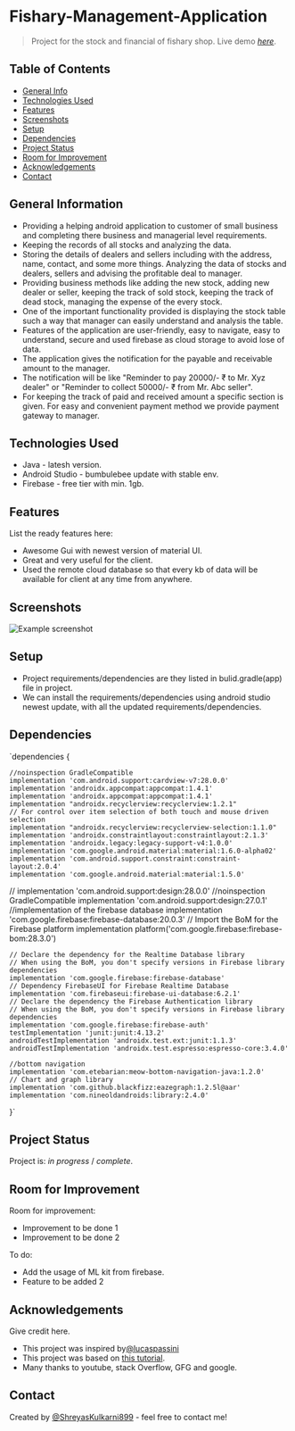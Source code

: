 # Fishary-Management-Application
> Project for the stock and financial of fishary shop.
> Live demo [_here_](https://drive.google.com/drive/folders/1xnWa0HjSWonpouMKaG-jdWYYoGk-ii2I?usp=sharing). <!-- If you have the project hosted somewhere, include the link here. -->

## Table of Contents
* [General Info](#general-information)
* [Technologies Used](#technologies-used)
* [Features](#features)
* [Screenshots](#screenshots)
* [Setup](#setup)
* [Dependencies](#dependencies)
* [Project Status](#project-status)
* [Room for Improvement](#room-for-improvement)
* [Acknowledgements](#acknowledgements)
* [Contact](#contact)
<!-- * [License](#license) -->


## General Information
- Providing a helping android application to customer of small business and completing there business and managerial level requirements. 
- Keeping the records of all stocks and analyzing the data. 
- Storing the details of dealers and sellers  including with the address, name, contact, and some more things. Analyzing the data of stocks and dealers, sellers and advising the profitable deal to manager. 
- Providing business methods like adding the new stock, adding new dealer or seller, keeping the track of sold stock, keeping the track of dead stock, managing the expense of the every stock. 
- One of the important functionality provided is displaying the stock table such a way that manager can easily understand and analysis the table. 
- Features of the application are user-friendly, easy to navigate, easy to understand, secure and used firebase as cloud storage to avoid lose of data. 
- The application gives the notification for the payable and receivable amount to the manager. 
- The notification will be like "Reminder to pay 20000/- ₹ to Mr. Xyz dealer" or "Reminder to collect 50000/- ₹ from Mr. Abc seller". 
- For keeping the track of paid and received amount a specific section is given. For easy and convenient payment method we provide payment gateway to manager.
<!-- You don't have to answer all the questions - just the ones relevant to your project. -->


## Technologies Used
- Java - latesh version.
- Android Studio - bumbulebee update with stable env.
- Firebase - free tier with min. 1gb.


## Features
List the ready features here:
- Awesome Gui with newest version of material UI.
- Great and very useful for the client.
- Used the remote cloud database so that every kb of data will be available for client at any time from anywhere.


## Screenshots
![Example screenshot](./img/screenshot.png)
<!-- If you have screenshots you'd like to share, include them here. -->


## Setup
- Project requirements/dependencies are they listed in bulid.gradle(app) file in project.
- We can install the requirements/dependencies using android studio newest update, with all the updated requirements/dependencies.


## Dependencies
`dependencies {

    //noinspection GradleCompatible
    implementation 'com.android.support:cardview-v7:28.0.0'
    implementation 'androidx.appcompat:appcompat:1.4.1'
    implementation 'androidx.appcompat:appcompat:1.4.1'
    implementation "androidx.recyclerview:recyclerview:1.2.1"
    // For control over item selection of both touch and mouse driven selection
    implementation "androidx.recyclerview:recyclerview-selection:1.1.0"
    implementation 'androidx.constraintlayout:constraintlayout:2.1.3'
    implementation 'androidx.legacy:legacy-support-v4:1.0.0'
    implementation 'com.google.android.material:material:1.6.0-alpha02'
    implementation 'com.android.support.constraint:constraint-layout:2.0.4'
    implementation 'com.google.android.material:material:1.5.0'
   // implementation 'com.android.support:design:28.0.0'
    //noinspection GradleCompatible
    implementation 'com.android.support:design:27.0.1'
    //implementation of the firebase database
    implementation 'com.google.firebase:firebase-database:20.0.3'
    // Import the BoM for the Firebase platform
    implementation platform('com.google.firebase:firebase-bom:28.3.0')

    // Declare the dependency for the Realtime Database library
    // When using the BoM, you don't specify versions in Firebase library dependencies
    implementation 'com.google.firebase:firebase-database'
    // Dependency FirebaseUI for Firebase Realtime Database
    implementation 'com.firebaseui:firebase-ui-database:6.2.1'
    // Declare the dependency the Firebase Authentication library
    // When using the BoM, you don't specify versions in Firebase library dependencies
    implementation 'com.google.firebase:firebase-auth'
    testImplementation 'junit:junit:4.13.2'
    androidTestImplementation 'androidx.test.ext:junit:1.1.3'
    androidTestImplementation 'androidx.test.espresso:espresso-core:3.4.0'

    //bottom navigation
    implementation 'com.etebarian:meow-bottom-navigation-java:1.2.0'
    // Chart and graph library
    implementation 'com.github.blackfizz:eazegraph:1.2.5l@aar'
    implementation 'com.nineoldandroids:library:2.4.0'


}`

## Project Status
Project is: _in progress_ / _complete_.


## Room for Improvement

Room for improvement:
- Improvement to be done 1
- Improvement to be done 2

To do:
- Add the usage of ML kit from firebase.
- Feature to be added 2


## Acknowledgements
Give credit here.
- This project was inspired by[@lucaspassini](https://github.com/lucaspassini)
- This project was based on [this tutorial](https://developer.android.com/studio).
- Many thanks to youtube, stack Overflow, GFG and google.


## Contact
Created by [@ShreyasKulkarni899](https://github.com/ShreyasKulkarni899) - feel free to contact me!


<!-- Optional -->
<!-- ## License -->
<!-- This project is open source and available under the [... License](). -->

<!-- You don't have to include all sections - just the one's relevant to your project -->

